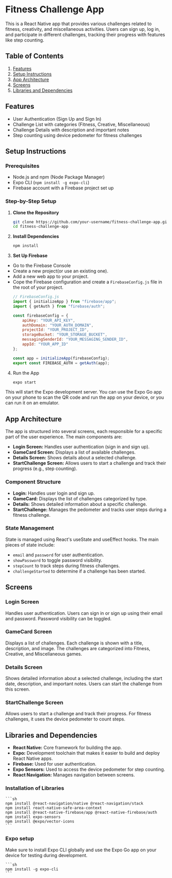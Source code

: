 # Fitness Challenge App

This is a React Native app that provides various challenges related to fitness, creativity, and miscellaneous activities. Users can sign up, log in, and participate in different challenges, tracking their progress with features like step counting.

## Table of Contents

1. [Features](#features)
2. [Setup Instructions](#setup-instructions)
3. [App Architecture](#app-architecture)
4. [Screens](#screens)
5. [Libraries and Dependencies](#libraries-and-dependencies)

## Features

- User Authentication (Sign Up and Sign In)
- Challenge List with categories (Fitness, Creative, Miscellaneous)
- Challenge Details with description and important notes
- Step counting using device pedometer for fitness challenges

## Setup Instructions

### Prerequisites

- Node.js and npm (Node Package Manager)
- Expo CLI (`npm install -g expo-cli`)
- Firebase account with a Firebase project set up

### Step-by-Step Setup

1. **Clone the Repository**

   ```sh
   git clone https://github.com/your-username/fitness-challenge-app.git
   cd fitness-challenge-app
   ```

2. **Install Dependencies**

    ```sh
    npm install
    ```

3. **Set Up Firebase**

- Go to the Firebase Console
- Create a new project(or use an existing one).
- Add a new web app to your project.
- Cope the Firebase configuration and create a `FirebaseConfig.js` file in the root of your project.
    ```js
    // FirebaseConfig.js
    import { initializeApp } from "firebase/app";
    import { getAuth } from "firebase/auth";

    const firebaseConfig = {
        apiKey: "YOUR_API_KEY",
        authDomain: "YOUR_AUTH_DOMAIN",
        projectId: "YOUR_PROJECT_ID",
        storageBucket: "YOUR_STORAGE_BUCKET",
        messagingSenderId: "YOUR_MESSAGING_SENDER_ID",
        appId: "YOUR_APP_ID"
    };

    const app = initializeApp(firebaseConfig);
    export const FIREBASE_AUTH = getAuth(app);
    ```

4. Run the App

    ```sh
    expo start
    ```
This will start the Expo development server. You can use the Expo Go app on your phone to scan the QR code and run the app on your device, or you can run it on an emulator.

## App Architecture
The app is structured into several screens, each responsible for a specific part of the user experience. The main components are:

- **Login Screen:** Handles user authentication (sign in and sign up).
- **GameCard Screen:** Displays a list of available challenges.
- **Details Screen:** Shows details about a selected challenge.
- **StartChallenge Screen:** Allows users to start a challenge and track    their progress (e.g., step counting).

### Component Structure
- **Login:** Handles user login and sign up.
- **GameCard:** Displays the list of challenges categorized by type.
- **Details:** Shows detailed information about a specific challenge.
- **StartChallenge:** Manages the pedometer and tracks user steps during a fitness challenge.

### State Management
State is managed using React's useState and useEffect hooks. The main pieces of state include:

- `email` and `password` for user authentication.
- `showPassword` to toggle password visibility.
- `stepCount` to track steps during fitness challenges.
- `challengeStarted` to determine if a challenge has been started.

## Screens
### Login Screen
Handles user authentication. Users can sign in or sign up using their email and password. Password visibility can be toggled.

### GameCard Screen
Displays a list of challenges. Each challenge is shown with a title, description, and image. The challenges are categorized into Fitness, Creative, and Miscellaneous games.

### Details Screen
Shows detailed information about a selected challenge, including the start date, description, and important notes. Users can start the challenge from this screen.

### StartChallenge Screen
Allows users to start a challenge and track their progress. For fitness challenges, it uses the device pedometer to count steps.

## Libraries and Dependencies
- **React Native:** Core framework for building the app.
- **Expo:** Development toolchain that makes it easier to build and deploy React Native apps.
- **Firebase:** Used for user authentication.
- **Expo Sensors:** Used to access the device pedometer for step counting.
- **React Navigation:** Manages navigation between screens.

### Installation of Libraries
    ```sh
    npm install @react-navigation/native @react-navigation/stack
    npm install react-native-safe-area-context
    npm install @react-native-firebase/app @react-native-firebase/auth
    npm install expo-sensors
    npm install @expo/vector-icons
    ```

### Expo setup
Make sure to install Expo CLI globally and use the Expo Go app on your device for testing during development.

    ```sh
    npm install -g expo-cli
    ```
